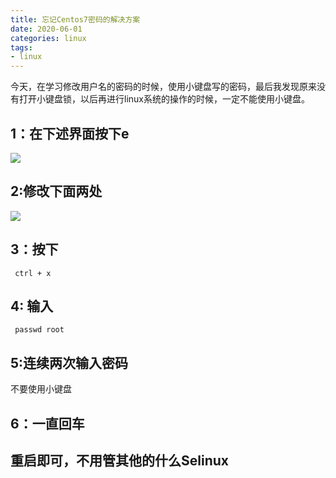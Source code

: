 ```yaml
---
title: 忘记Centos7密码的解决方案
date: 2020-06-01
categories: linux
tags: 
- linux
---
```

今天，在学习修改用户名的密码的时候，使用小键盘写的密码，最后我发现原来没有打开小键盘锁，以后再进行linux系统的操作的时候，一定不能使用小键盘。
## 1：在下述界面按下e
![](https://jiapeiyang.oss-cn-beijing.aliyuncs.com/img/20200601182419.png)

## 2:修改下面两处
![](https://jiapeiyang.oss-cn-beijing.aliyuncs.com/img/20200601182509.png)

## 3：按下
```
 ctrl + x
```
## 4: 输入
```
 passwd root
```
## 5:连续两次输入密码
不要使用小键盘
## 6：一直回车
## 重启即可，不用管其他的什么Selinux